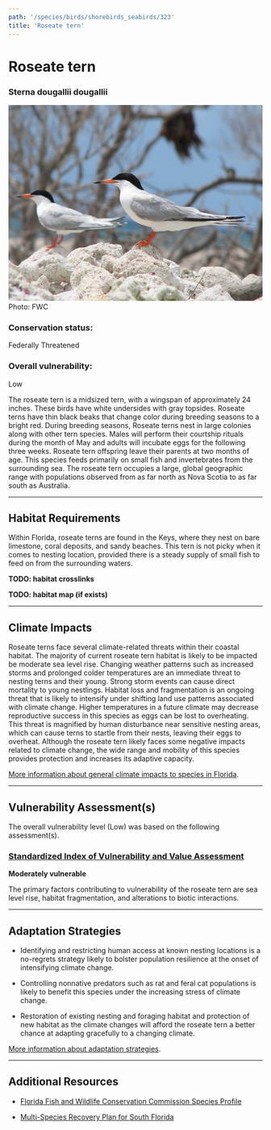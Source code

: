 ```yaml
---
path: '/species/birds/shorebirds_seabirds/323'
title: 'Roseate tern'
---
```


# Roseate tern

### Sterna dougallii dougallii

<div id="TopSection">

<div class="header-photo"><img src="323.jpg" alt="Photo for Roseate tern"/>
<figcaption>Photo: FWC</figcaption></div>

<div>

### Conservation status:

Federally Threatened

### Overall vulnerability:

Low

</div>
</div>

The roseate tern is a midsized tern, with a wingspan of approximately 24 inches. These birds have white undersides with gray topsides. Roseate terns have thin black beaks that change color during breeding seasons to a bright red. During breeding seasons, Roseate terns nest in large colonies along with other tern species. Males will perform their courtship rituals during the month of May and adults will incubate eggs for the following three weeks. Roseate tern offspring leave their parents at two months of age. This species feeds primarily on small fish and invertebrates from the surrounding sea. The roseate tern occupies a large, global geographic range with populations observed from as far north as Nova Scotia to as far south as Australia.

<hr />

## Habitat Requirements



Within Florida, roseate terns are found in the Keys, where they nest on bare limestone, coral deposits, and sandy beaches. This tern is not picky when it comes to nesting location, provided there is a steady supply of small fish to feed on from the surrounding waters.

**TODO: habitat crosslinks**

**TODO: habitat map (if exists)**

<hr />

## Climate Impacts

Roseate terns face several climate-related threats within their coastal habitat. The majority of current roseate tern habitat is likely to be impacted be moderate sea level rise.  Changing weather patterns such as increased storms and prolonged colder temperatures are an immediate threat to nesting terns and their young. Strong storm events can cause direct mortality to young nestlings.  Habitat loss and fragmentation is an ongoing threat that is likely to intensify under shifting land use patterns associated with climate change.  Higher temperatures in a future climate may decrease reproductive success in this species as eggs can be lost to overheating.  This threat is magnified by human disturbance near sensitive nesting areas, which can cause terns to startle from their nests, leaving their eggs to overheat.  Although the roseate tern likely faces some negative impacts related to climate change, the wide range and mobility of this species provides protection and increases its adaptive capacity.

[More information about general climate impacts to species in Florida](/impacts/species).



<hr />

## Vulnerability Assessment(s)

The overall vulnerability level (Low) was based on the following assessment(s).
#### 
<div class="vulnerability-header">
<h3><a href="/impacts/vulnerability/sivva/species">Standardized Index of Vulnerability and Value Assessment</a></h3>
<b class="moderate">Moderately vulnerable</b>
</div> 

The primary factors contributing to vulnerability of the roseate tern are sea level rise, habitat fragmentation, and alterations to biotic interactions.


<hr />

## Adaptation Strategies

- Identifying and restricting human access at known nesting locations is a no-regrets strategy likely to bolster population resilience at the onset of intensifying climate change.

- Controlling nonnative predators such as rat and feral cat populations is likely to benefit this species under the increasing stress of climate change.

- Restoration of existing nesting and foraging habitat and protection of new habitat as the climate changes will afford the roseate tern a better chance at adapting gracefully to a changing climate.

[More information about adaptation strategies](/strategies).

<hr />


## Additional Resources

- [Florida Fish and Wildlife Conservation Commission Species Profile](https://myfwc.com/wildlifehabitats/profiles/birds/shorebirdsseabirds/roseate-tern/)

- [Multi-Species Recovery Plan for South Florida](https://ecos.fws.gov/docs/recovery_plan/sfl_msrp/SFL_MSRP_Species.pdf)
